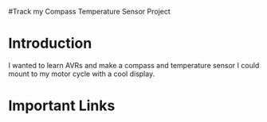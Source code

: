 #Track my Compass Temperature Sensor Project

# Introduction #

I wanted to learn AVRs and make a compass and temperature sensor I could mount to my motor cycle with a cool display.


# Important Links #